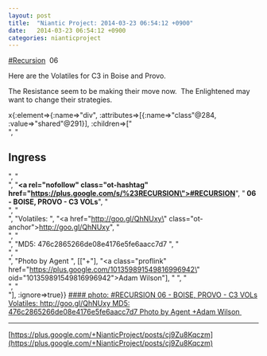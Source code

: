 ```yaml
---
layout: post
title:  "Niantic Project: 2014-03-23 06:54:12 +0900"
date:   2014-03-23 06:54:12 +0900
categories: nianticproject
---
```

[#Recursion](https://plus.google.com/s/%23Recursion "")  06

Here are the Volatiles for C3 in Boise and Provo.

The Resistance seem to be making their move now.  The Enlightened may want to change their strategies.  

x{:element=>{:name=>"div", :attributes=>[{:name=>"class"@284, :value=>"shared"@291}], :children=>["<br />", "<h2>Ingress</h2>", "<br />", "<b><a rel=\"nofollow\" class=\"ot-hashtag\" href=\"https://plus.google.com/s/%23RECURSION\">#RECURSION</a></b>", "<b> 06 - BOISE, PROVO - C3 VOLs</b>", "<br />", "<br />", "Volatiles: ", "<a href=\"http://goo.gl/QhNUxy\" class=\"ot-anchor\">http://goo.gl/QhNUxy</a>", "<br />", "<br />", "MD5: 476c2865266de08e4176e5fe6aacc7d7 ", "<br />", "<br />", "Photo by Agent ", [["+"], "<a class=\"proflink\" href=\"https://plus.google.com/101359891549816996942\" oid=\"101359891549816996942\">Adam Wilson</a>"], " ", "<br />", "<br />"], :ignore=>true}}
[#### photo: #RECURSION 06 - BOISE, PROVO - C3 VOLs
Volatiles: http://goo.gl/QhNUxy
MD5: 476c2865266de08e4176e5fe6aacc7d7
Photo by Agent +Adam Wilson ](https://lh5.googleusercontent.com/-vPQekOGLblQ/Uy4EdaFRrZI/AAAAAAAAoXE/wJLdsrjqlEs/w2048-h1702/provo_walk.jpg "")
- - -
[https://plus.google.com/+NianticProject/posts/cj9Zu8Kqczm](https://plus.google.com/+NianticProject/posts/cj9Zu8Kqczm)
